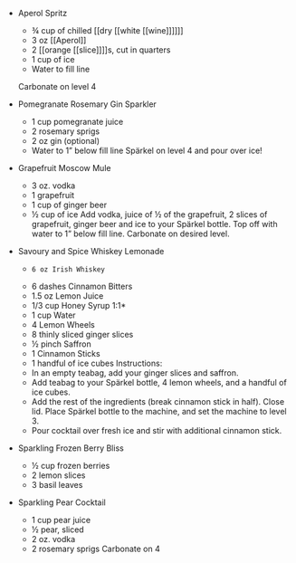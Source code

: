 - Aperol Spritz
  * ¾ cup of chilled [[dry [[white [[wine⁣]]]]]]
  * 3 oz [[Aperol⁣]]
  * 2 [[orange [[slice]]]]s, cut in quarters⁣
  * 1 cup of ice⁣
  * Water to fill line ⁣
  
  Carbonate on level 4
- Pomegranate Rosemary Gin Sparkler
  * 1 cup pomegranate juice⁣⁣
  * 2 rosemary sprigs⁣⁣
  * 2 oz gin (optional)⁣⁣
  * Water to 1” below fill line⁣⁣ 
  Spärkel on level 4 and pour over ice⁣⁣!
- Grapefruit Moscow Mule
  * 3 oz. vodka
  *    1 grapefruit
  *    1 cup of ginger beer
  *    ½ cup of ice
  Add vodka, juice of ½ of the grapefruit, 2 slices of grapefruit, ginger beer and ice to your Spärkel bottle. Top off with water to 1” below fill line. Carbonate on desired level.
- Savoury and Spice Whiskey Lemonade
  *     6 oz Irish Whiskey
  *    6 dashes Cinnamon Bitters
  *    1.5 oz Lemon Juice
  *    1/3 cup Honey Syrup 1:1*
  *    1 cup Water
  *    4 Lemon Wheels
  *    8 thinly sliced ginger slices
  *    ½ pinch Saffron
  *    1 Cinnamon Sticks
  *    1 handful of ice cubes 
  Instructions: 
  * In an empty teabag, add your ginger slices and saffron.
  *  Add teabag to your Spärkel bottle, 4 lemon wheels, and a handful of ice cubes.
  *  Add the rest of the ingredients (break cinnamon stick in half). Close lid. Place Spärkel bottle to the machine, and set the machine to level 3.
  *  Pour cocktail over fresh ice and stir with additional cinnamon stick.
- Sparkling Frozen Berry Bliss
  * ½ cup frozen berries
  * 2 lemon slices
  * 3 basil leaves
- Sparkling Pear Cocktail
  * 1 cup pear juice
  * ½ pear, sliced
  * 2 oz. vodka
  * 2 rosemary sprigs
  Carbonate on 4